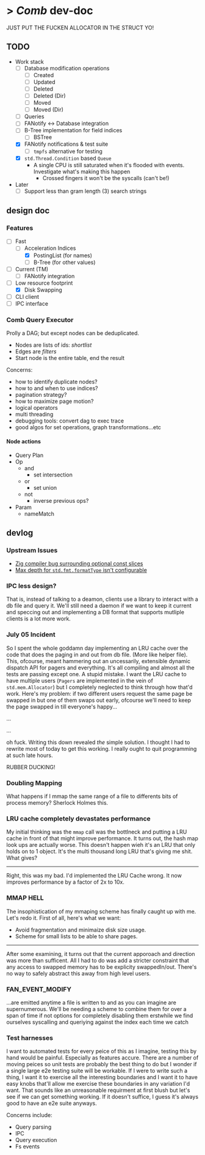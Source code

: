 # > *Comb* dev-doc

JUST PUT THE FUCKEN ALLOCATOR IN THE STRUCT YO!

## TODO

- Work stack
    - [ ] Database modification operations
      - [ ] Created
      - [ ] Updated
      - [ ] Deleted
      - [ ] Deleted (Dir)
      - [ ] Moved
      - [ ] Moved (Dir)
    - [ ] Queries
    - [ ] FANotify <-> Database integration
    - [ ] B-Tree implementation for field indices
        - [ ] BSTree
    - [x] FANotify notifications & test suite
      - [ ] `tmpfs` alternative for testing
    - [x] `std.Thread.Condition` based `Queue`
      - A single CPU is still saturated when it's flooded with events. Investigate what's making this happen
        - Crossed fingers it won't be the syscalls (can't be!)

- Later
    - [ ] Support less than gram length (3) search strings
## design doc

### Features

- [ ] Fast
    - [ ] Acceleration Indices
        - [x] PostingList (for names)
        - [ ] B-Tree (for other values)
- [ ] Current (TM)
    - [ ] FANotify integration
- [ ] Low resource footprint
    - [x] Disk Swapping
- [ ] CLI client
- [ ] IPC interface

### Comb Query Executor

Prolly a DAG; but except nodes can be deduplicated.

- Nodes are lists of ids: *shortlist*
- Edges are *filters*
- Start node is the entire table, end the result

Concerns:
- how to identify duplicate nodes?
- how to and when to use indices?
- pagination strategy?
- how to maximize page motion?
- logical operators
- multi threading
- debugging tools: convert dag to exec trace
- good algos for set operations, graph transformations...etc

#### Node actions

- Query Plan
- Op 
  - and
    - set intersection
  - or
    - set union
  - not
    - inverse previous ops?
- Param
  - nameMatch

## devlog

### Upstream Issues

- [Zig compiler bug surrounding optional const slices](https://github.com/ziglang/zig/issues/4907)
- [Max depth for `std.fmt.formatType` isn't configurable](https://github.com/ziglang/zig/issues/2370)

### IPC less design?

That is, instead of talking to a deamon, clients use a library to interact with
a db file and query it. We'll still need a daemon if we want to keep it current
and speccing out and implementing a DB format that supports mutliple clients is 
a lot more work.

### July 05 Incident

So I spent the whole goddamn day implementing an LRU cache over the code that
does the paging in and out from db file. (More like helper file). This,
ofcourse, meant hammering out an uncessarily, extensible dynamic dispatch API
for pagers and everything. It's all compiling and almost all the tests are
passing except one. A stupid mistake. I want the LRU cache to have multiple
users (`Pagers` are implemented in the vein of `std.mem.Allocator`) but I
completely neglected to think through how that'd work. Here's my problem: if
two different users request the same page be swapped in but one of them swaps
out early, ofcourse we'll need to keep the page swapped in till everyone's
happy...

...

...

oh fuck. Writing this down revealed *the* simple solution. I thought I had to
rewrite most of today to get this working. I really ought to quit programming
at such late hours.

RUBBER DUCKING!

### Doubling Mapping

What happens if I mmap the same range of a file to differents bits of process
memory? Sherlock Holmes this.

### LRU cache completely devastates performance

My initial thinking was the `mmap` call was the bottlneck and putting a LRU
cache in front of that might improve performance. It turns out, the hash map
look ups are actually worse. This doesn't happen wieh it's an LRU that only
holds on to 1 object. It's the multi thousand long LRU that's giving me shit.
What gives?

---

Right, this was my bad. I'd implemented the LRU Cache wrong. It now improves
performance by a factor of 2x to 10x.

### MMAP HELL

The insophistication of my mmaping scheme has finally caught up with me. Let's 
redo it. First of all, here's what we want:

- Avoid fragmentation and minimaize disk size usage.
- Scheme for small lists to be able to share pages.

---

After some examining, it turns out that the current apporoach and direction was
more than sufficent. All I had to do was add a stricter constraint that any
access to swapped memory has to be explicity swappedIn/out. There's no way to
safely abstract this away from high level users.

### FAN_EVENT_MODIFY

...are emitted anytime a file is written to and as you can imagine are
supernumerous. We'll be needing a scheme to combine them for over a span of
time if not options for completely disabling them erstwhile we find ourselves
syscalling and queriying 
against the index each time we catch 


### Test harnesses

I want to automated tests for every peice of this as I imagine, testing this by hand would be painful.
Especially as features accure. 
There are a number of moving peices so unit tests are probably the best thing to do but I wonder if a single large e2e testing suite will be workable.
If I were to write such a thing, I want it to exercise all the interesting boundaries and I want it to have easy knobs that'll allow me exercise these boundaries in any variation I'd want.
That sounds like an unreasonable requirment at first blush but let's see if we can get something working.
If it doesn't suffice, I guess it's always good to have an e2e suite anyways.

Concerns include:
- Query parsing
- IPC
- Query execution
- Fs events
